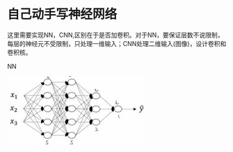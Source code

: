# 自己动手写神经网络

这里需要实现NN，CNN,区别在于是否加卷积。对于NN，要保证层数不说限制，每层的神经元不受限制，只处理一维输入；CNN处理二维输入\(图像\)，设计卷积和卷积核。

NN

![](/assets/WriteNNByHand.png)

